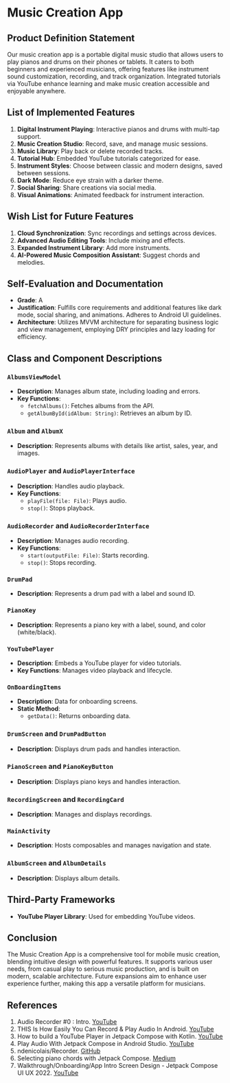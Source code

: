 # Music Creation App

## Product Definition Statement

Our music creation app is a portable digital music studio that allows users to play pianos and drums on their phones or tablets. It caters to both beginners and experienced musicians, offering features like instrument sound customization, recording, and track organization. Integrated tutorials via YouTube enhance learning and make music creation accessible and enjoyable anywhere.

## List of Implemented Features
1. **Digital Instrument Playing**: Interactive pianos and drums with multi-tap support.
2. **Music Creation Studio**: Record, save, and manage music sessions.
3. **Music Library**: Play back or delete recorded tracks.
4. **Tutorial Hub**: Embedded YouTube tutorials categorized for ease.
5. **Instrument Styles**: Choose between classic and modern designs, saved between sessions.
6. **Dark Mode**: Reduce eye strain with a darker theme.
7. **Social Sharing**: Share creations via social media.
8. **Visual Animations**: Animated feedback for instrument interaction.

## Wish List for Future Features
1. **Cloud Synchronization**: Sync recordings and settings across devices.
2. **Advanced Audio Editing Tools**: Include mixing and effects.
3. **Expanded Instrument Library**: Add more instruments.
4. **AI-Powered Music Composition Assistant**: Suggest chords and melodies.

## Self-Evaluation and Documentation
- **Grade**: A
- **Justification**: Fulfills core requirements and additional features like dark mode, social sharing, and animations. Adheres to Android UI guidelines.
- **Architecture**: Utilizes MVVM architecture for separating business logic and view management, employing DRY principles and lazy loading for efficiency.

## Class and Component Descriptions

### `AlbumsViewModel`
- **Description**: Manages album state, including loading and errors.
- **Key Functions**:
  - `fetchAlbums()`: Fetches albums from the API.
  - `getAlbumById(idAlbum: String)`: Retrieves an album by ID.

### `Album` and `AlbumX`
- **Description**: Represents albums with details like artist, sales, year, and images.

### `AudioPlayer` and `AudioPlayerInterface`
- **Description**: Handles audio playback.
- **Key Functions**:
  - `playFile(file: File)`: Plays audio.
  - `stop()`: Stops playback.

### `AudioRecorder` and `AudioRecorderInterface`
- **Description**: Manages audio recording.
- **Key Functions**:
  - `start(outputFile: File)`: Starts recording.
  - `stop()`: Stops recording.

### `DrumPad`
- **Description**: Represents a drum pad with a label and sound ID.

### `PianoKey`
- **Description**: Represents a piano key with a label, sound, and color (white/black).

### `YouTubePlayer`
- **Description**: Embeds a YouTube player for video tutorials.
- **Key Functions**: Manages video playback and lifecycle.

### `OnBoardingItems`
- **Description**: Data for onboarding screens.
- **Static Method**:
  - `getData()`: Returns onboarding data.

### `DrumScreen` and `DrumPadButton`
- **Description**: Displays drum pads and handles interaction.

### `PianoScreen` and `PianoKeyButton`
- **Description**: Displays piano keys and handles interaction.

### `RecordingScreen` and `RecordingCard`
- **Description**: Manages and displays recordings.

### `MainActivity`
- **Description**: Hosts composables and manages navigation and state.

### `AlbumScreen` and `AlbumDetails`
- **Description**: Displays album details.

## Third-Party Frameworks
- **YouTube Player Library**: Used for embedding YouTube videos.

## Conclusion

The Music Creation App is a comprehensive tool for mobile music creation, blending intuitive design with powerful features. It supports various user needs, from casual play to serious music production, and is built on modern, scalable architecture. Future expansions aim to enhance user experience further, making this app a versatile platform for musicians.

## References

1. Audio Recorder #0 : Intro. [YouTube](https://www.youtube.com/watch?v=FjFr3_MyGmA&list=PLpZQVidZ65jPz-XIHdWi1iCra8TU9h_kU&index=1)
2. THIS Is How Easily You Can Record & Play Audio In Android. [YouTube](https://www.youtube.com/watch?v=4MJFmhcONfI)
3. How to build a YouTube Player in Jetpack Compose with Kotlin. [YouTube](https://www.youtube.com/watch?v=FgAL6T_KILw)
4. Play Audio With Jetpack Compose in Android Studio. [YouTube](https://www.youtube.com/watch?v=32HjHtoyGvQ)
5. ndenicolais/Recorder. [GitHub](https://github.com/ndenicolais/Recorder)
6. Selecting piano chords with Jetpack Compose. [Medium](https://medium.com/@fluxtah/selecting-piano-chords-with-jetpack-compose-dev04-31704c7756f7)
7. Walkthrough/Onboarding/App Intro Screen Design - Jetpack Compose UI UX 2022. [YouTube](https://www.youtube.com/watch?v=eFRIyZDh514)


